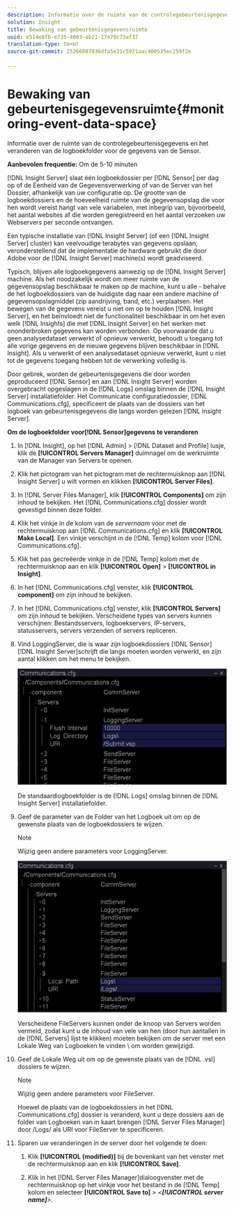```yaml
---
description: Informatie over de ruimte van de controlegebeurtenisgegevens en het veranderen van de logboekfolder voor de gegevens van de Sensor.
solution: Insight
title: Bewaking van gebeurtenisgegevensruimte
uuid: e514e8fb-e735-4003-ab21-17470c73af37
translation-type: tm+mt
source-git-commit: 25366087936dfa5e31c5921aac400535ec259f2e

---
```



# Bewaking van gebeurtenisgegevensruimte{#monitoring-event-data-space}

Informatie over de ruimte van de controlegebeurtenisgegevens en het veranderen van de logboekfolder voor de gegevens van de Sensor.

**Aanbevolen frequentie:** Om de 5-10 minuten

[!DNL Insight Server] slaat één logboekdossier per [!DNL Sensor] per dag op of de Eenheid van de Gegevensverwerking of van de Server van het Dossier, afhankelijk van uw configuratie op. De grootte van de logboekdossiers en de hoeveelheid ruimte van de gegevensopslag die voor hen wordt vereist hangt van vele variabelen, met inbegrip van, bijvoorbeeld, het aantal websites af die worden geregistreerd en het aantal verzoeken uw Webservers per seconde ontvangen.

Een typische installatie van [!DNL Insight Server] (of een [!DNL Insight Server] cluster) kan veelvoudige terabytes van gegevens opslaan, veronderstellend dat de implementatie de hardware gebruikt die door Adobe voor de [!DNL Insight Server] machine(s) wordt geadviseerd.

Typisch, blijven alle logboekgegevens aanwezig op de [!DNL Insight Server] machine. Als het noodzakelijk wordt om meer ruimte van de gegevensopslag beschikbaar te maken op de machine, kunt u alle - behalve de het logboekdossiers van de huidigste dag naar een andere machine of gegevensopslagmiddel (zip aandrijving, band, etc.) verplaatsen. Het bewegen van de gegevens vereist u niet om op te houden [!DNL Insight Server], en het beïnvloedt niet de functionaliteit beschikbaar in om het even welk [!DNL Insights] die met [!DNL Insight Server] en het werken met ononderbroken gegevens kan worden verbonden. Op voorwaarde dat u geen analysedataset verwerkt of opnieuw verwerkt, behoudt u toegang tot alle vorige gegevens en de nieuwe gegevens blijven beschikbaar in [!DNL Insight]. Als u verwerkt of een analysedataset opnieuw verwerkt, kunt u niet tot de gegevens toegang hebben tot de verwerking volledig is.

Door gebrek, worden de gebeurtenisgegevens die door worden geproduceerd [!DNL Sensor] en aan [!DNL Insight Server] worden overgebracht opgeslagen in de [!DNL Logs] omslag binnen de [!DNL Insight Server] installatiefolder. Het Communicatie configuratiedossier, [!DNL Communications.cfg], specificeert de plaats van de dossiers van het logboek van gebeurtenisgegevens die langs worden gelezen [!DNL Insight Server].

**Om de logboekfolder voor[!DNL Sensor]gegevens te veranderen**

1. In [!DNL Insight], op het [!DNL Admin] > [!DNL Dataset and Profile] lusje, klik de **[!UICONTROL Servers Manager]** duimnagel om de werkruimte van de Manager van Servers te openen.
1. Klik het pictogram van het pictogram met de rechtermuisknop aan [!DNL Insight Server] u wilt vormen en klikken **[!UICONTROL Server Files]**.
1. In [!DNL Server Files Manager], klik **[!UICONTROL Components]** om zijn inhoud te bekijken. Het [!DNL Communications.cfg] dossier wordt gevestigd binnen deze folder.
1. Klik het vinkje in de kolom van de *servernaam* voor met de rechtermuisknop aan [!DNL Communications.cfg] en klik **[!UICONTROL Make Local]**. Een vinkje verschijnt in de [!DNL Temp] kolom voor [!DNL Communications.cfg].
1. Klik het pas gecreëerde vinkje in de [!DNL Temp] kolom met de rechtermuisknop aan en klik **[!UICONTROL Open]** > **[!UICONTROL in Insight]**.
1. In het [!DNL Communications.cfg] venster, klik **[!UICONTROL component]** om zijn inhoud te bekijken.
1. In het [!DNL Communications.cfg] venster, klik **[!UICONTROL Servers]** om zijn inhoud te bekijken. Verscheidene types van servers kunnen verschijnen: Bestandsservers, logboekservers, IP-servers, statusservers, servers verzenden of servers repliceren.
1. Vind LoggingServer, die is waar zijn logboekdossiers [!DNL Sensor] [!DNL Insight Server]schrijft die langs moeten worden verwerkt, en zijn aantal klikken om het menu te bekijken.

   ![Stapgegevens](assets/cfg_communications_examplevalues_logging.png)

   De standaardlogboekfolder is de [!DNL Logs] omslag binnen de [!DNL Insight Server] installatiefolder.

1. Geef de parameter van de Folder van het Logboek uit om op de gewenste plaats van de logboekdossiers te wijzen.

   >[!NOTE]
   >
   >Wijzig geen andere parameters voor LoggingServer.

   ![](assets/cfg_communicates_logslocalpath_egvalues.png)

   Verscheidene FileServers kunnen onder de knoop van Servers worden vermeld, zodat kunt u de inhoud van vele van hen (door hun aantallen in de [!DNL Servers] lijst te klikken) moeten bekijken om de server met een Lokale Weg van Logboeken te vinden \ om worden gewijzigd.

1. Geef de Lokale Weg uit om op de gewenste plaats van de [!DNL .vsl] dossiers te wijzen.

   >[!NOTE]
   >
   >Wijzig geen andere parameters voor FileServer.

   Hoewel de plaats van de logboekdossiers in het [!DNL Communications.cfg] dossier is veranderd, kunt u deze dossiers aan de folder van Logboeken van in kaart brengen [!DNL Server Files Manager] door /Logs/ als URI voor FileServer te specificeren.

1. Sparen uw veranderingen in de server door het volgende te doen:

   1. Klik **[!UICONTROL (modified)]** bij de bovenkant van het venster met de rechtermuisknop aan en klik **[!UICONTROL Save]**.

   1. Klik in het [!DNL Server Files Manager]dialoogvenster met de rechtermuisknop op het vinkje voor het bestand in de [!DNL Temp] kolom en selecteer **[!UICONTROL Save to]** > *&lt;**[!UICONTROL server name]**>*.

